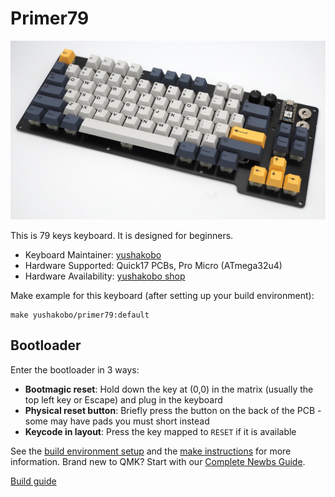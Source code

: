 # Primer79

![Primer79](https://github.com/yushakobo/build-documents/blob/master/Primer79/imgs/Completed_assembly_Front.JPG)

This is 79 keys keyboard.
It is designed for beginners.

* Keyboard Maintainer: [yushakobo](https://github.com/yushakobo)
* Hardware Supported: Quick17 PCBs, Pro Micro (ATmega32u4)
* Hardware Availability: [yushakobo shop](https://shop.yushakobo.jp/products/5384)

Make example for this keyboard (after setting up your build environment):

    make yushakobo/primer79:default

## Bootloader

Enter the bootloader in 3 ways:

* **Bootmagic reset**: Hold down the key at (0,0) in the matrix (usually the top left key or Escape) and plug in the keyboard
* **Physical reset button**: Briefly press the button on the back of the PCB - some may have pads you must short instead
* **Keycode in layout**: Press the key mapped to `RESET` if it is available

See the [build environment setup](https://docs.qmk.fm/#/getting_started_build_tools) and the [make instructions](https://docs.qmk.fm/#/getting_started_make_guide) for more information. Brand new to QMK? Start with our [Complete Newbs Guide](https://docs.qmk.fm/#/newbs).

[Build guide](https://github.com/yushakobo/build-documents/tree/master/Primer79)


